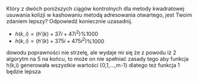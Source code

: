Który z dwóch poniższych ciągów kontrolnych dla metody kwadratowej usuwania kolizji w kashowaniu metodą adresowania otwartego, jest Twoim zdaniem lepszy? Odpowiedź koniecznie uzasadnij.
- $h(k,i) = (h'(k)+37i+47i^2)$%$1000$
- $h(k,i) = (h'(k)+375i+475i^2)$%$1000$

dowodu poprawności nie strzelę, ale wydaje mi się że z powodu iż 2 algorytm na 5 na końcu, to może on nie spełniać zasady tego aby funkcja h(k,i) generowała wszystkie wartości {0,1,...,m-1} dlatego też funkcja 1 będzie lepsza

